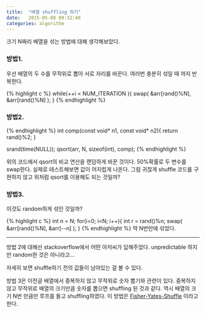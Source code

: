 ```yaml
---
title:  "배열 shuffling 하기"
date:   2015-05-08 09:32:40
categories: algorithm
---
```



크기 N짜리 배열을 섞는 방법에 대해 생각해보았다.
 
 
### 방법1.
 
우선 배열의 두 수를 무작위로 뽑아 서로 자리를 바꾼다.
여러번 충분히 섞일 때 까지 반복한다.

{% highlight c %}
while(++i < NUM_ITERATION ){
    swap( &arr[rand()%N], &arr[rand()%N] );
}
{% endhighlight %}
 
### 방법2.
{% endhighlight %}
int comp(const void* n1, const void* n2){
    return rand()%2;
}
 
srand(time(NULL));
qsort(arr, N, sizeof(int), comp);
{% endhighlight %}

위의 코드에서 qsort의 비교 연산을 랜덤하게 바꾼 것이다. 50%확률로 두 변수를 swap한다.
실제로 테스트해보면 값이 어지럽게 나온다.
그럼 귀찮게 shuffle 코드를 구현하지 않고 위처럼 qsort를 이용해도 되는 것일까?


### 방법3.
 
이것도 random하게 섞인 것일까?

{% highlight c %}
int n = N;
for(i=0; i<N; i++){
    int r = rand()%n;
    swap( &arr[rand()%N], &arr[--n] );
}
{% endhighlight %}
딱 N번만에 섞었다.
  
---
  
  
방법 2에 대해선 stackoverflow에서 어떤 아저씨가 답해주었다. unpredictable 하지만 random한 것은 아니라고...
 
자세히 보면 shuffle하기 전의 값들이 남아있는 걸 볼 수 있다.


방법 3은 이전글 배열에서 중복하지 않고 무작위로 숫자 뽑기와 관련이 있다. 중복하지 않고 무작위로 배열의 크기만큼 숫자를 뽑으면 shuffling 된 것과 같다. 역시 배열의 크기 N번 만큼만 루프를 돌고 shuffling하였다. 이 방법은 [Fisher-Yates-Shuffle]( http://en.wikipedia.org/wiki/Fisher%E2%80%93Yates_shuffle) 이라고 한다.